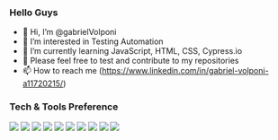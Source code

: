 
### Hello Guys

- 👋 Hi, I’m @gabrielVolponi
- 👀 I’m interested in Testing Automation 
- 🌱 I’m currently learning JavaScript, HTML, CSS, Cypress.io
- 💞️ Please feel free to test and contribute to my repositories
- 📫 How to reach me (https://www.linkedin.com/in/gabriel-volponi-a11720215/)



### Tech & Tools Preference

<img src = "https://img.shields.io/badge/-HTML5-E34F26?style=flat&logo=html5&logoColor=white"> <img src = "https://img.shields.io/badge/-CSS3-1572B6?style=flat&logo=css3&logoColor=white">
<img src="https://img.shields.io/badge/-JavaScript-eed718?style=flat&logo=javascript&logoColor=ffffff">
<img src="https://img.shields.io/badge/-MySQL-F29111?style=flat&logo=mysql&logoColor=FFFFFF">
<img src="https://img.shields.io/badge/-Node.js-3C873A?style=flat&logo=Node.js&logoColor=white">
<img src="http://img.shields.io/badge/-Git-F1502F?style=flat&logo=git&logoColor=FFFFFF">
<img src="http://img.shields.io/badge/-Github-000000?style=flat&logo=github&logoColor=FFFFFF">
<img src="http://img.shields.io/badge/-VS%20Code-007ACC?style=flat&logo=visual%20studio%20code&logoColor=white">
<img src="http://img.shields.io/badge/-Heroku-430098?style=flat&logo=heroku&logoColor=white">
<img src="https://img.shields.io/badge/-Jira-222222?style=flat&logo=jira-software&logoColor=white&logoColor=0052CC">


<!---
gabrielVolponi/gabrielVolponi is a ✨ special ✨ repository because its `README.md` (this file) appears on your GitHub profile.
You can click the Preview link to take a look at your changes.
--->

